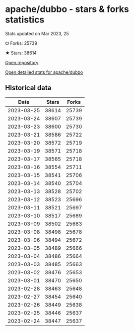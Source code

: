 # apache/dubbo - stars & forks statistics

Stats updated on Mar 2023, 25

☋ Forks: 25739

★ Stars: 38614

[Open repository](https://github.com/apache/dubbo)

[Open detailed stats for apache/dubbo](https://reviewgithub.com/rep/apache/dubbo)

## Historical data
| Date | Stars | Forks |
|------|-------|-------|
| 2023-03-25 | 38614 | 25739 | 
| 2023-03-24 | 38607 | 25739 | 
| 2023-03-23 | 38600 | 25730 | 
| 2023-03-21 | 38586 | 25722 | 
| 2023-03-20 | 38572 | 25719 | 
| 2023-03-19 | 38571 | 25718 | 
| 2023-03-17 | 38565 | 25718 | 
| 2023-03-16 | 38554 | 25711 | 
| 2023-03-15 | 38541 | 25706 | 
| 2023-03-14 | 38540 | 25704 | 
| 2023-03-13 | 38528 | 25702 | 
| 2023-03-12 | 38523 | 25696 | 
| 2023-03-11 | 38521 | 25697 | 
| 2023-03-10 | 38517 | 25689 | 
| 2023-03-09 | 38502 | 25683 | 
| 2023-03-08 | 38498 | 25678 | 
| 2023-03-06 | 38494 | 25672 | 
| 2023-03-05 | 38489 | 25666 | 
| 2023-03-04 | 38486 | 25664 | 
| 2023-03-03 | 38485 | 25663 | 
| 2023-03-02 | 38476 | 25653 | 
| 2023-03-01 | 38470 | 25650 | 
| 2023-02-28 | 38463 | 25648 | 
| 2023-02-27 | 38454 | 25640 | 
| 2023-02-26 | 38449 | 25638 | 
| 2023-02-25 | 38446 | 25637 | 
| 2023-02-24 | 38447 | 25637 | 

